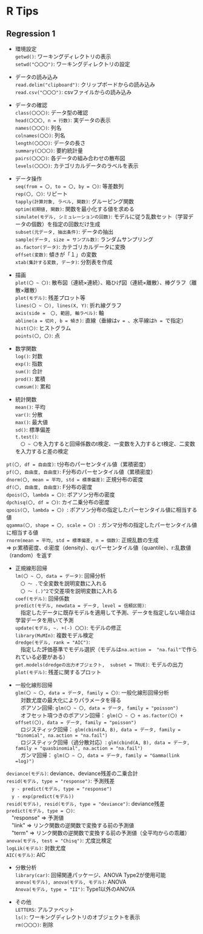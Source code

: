 # R Tips  

## Regression 1  

* 環境設定  
`getwd()`: ワーキングディレクトリの表示  
`setwd("〇〇〇")`: ワーキングディレクトリの設定

* データの読み込み  
`read.delim("clipboard")`: クリップボードからの読み込み  
`read.csv("〇〇〇")`: csvファイルからの読み込み  

* データの確認  
`class(〇〇〇)`: データ型の確認  
`head(〇〇〇, n = 行数)`: 実データの表示  
`names(〇〇〇)`: 列名  
`colnames(〇〇)`: 列名  
`length(〇〇〇)`: データの長さ  
`summary(〇〇〇)`: 要約統計量  
`pairs(〇〇〇)`: 各データの組み合わせの散布図  
`levels(〇〇〇)`: カテゴリカルデータのラベルを表示  


* データ操作  
`seq(from = 〇, to = 〇, by = 〇)`: 等差数列  
`rep(〇, 〇)`: リピート  
`tapply(計算対象, ラベル, 関数)`: グルーピング関数  
`optim(初期値, 関数)`: 関数を最小化する値を求める  
`simulate(モデル, シミュレーションの回数)`: モデルに従う乱数セット（学習データの個数）を指定の回数だけ生成  
`subset(元データ, 抽出条件)`: データの抽出  
`sample(データ, size = サンプル数)`: ランダムサンプリング  
`as.factor(データ)`: カテゴリカルデータに変換  
`offset(変数)`: 傾きが「１」の変数  
`xtab(集計する変数, データ)`: 分割表を作成  



* 描画  
`plot(〇 ~ 〇)`: 散布図（連続×連続）、箱ひげ図（連続×離散）、棒グラフ（離散×離散）  
`plot(モデル)`: 残差プロット等  
`lines(〇 ~ 〇), lines(X, Y)`: 折れ線グラフ  
`axis(side =  〇, 範囲, 軸ラベル)`: 軸  
`abline(a = 切片, b = 傾き)`: 直線（垂線は`v = `、水平線は`h = `で指定）  
`hist(〇)`: ヒストグラム  
`points(〇, 〇)`: 点  

* 数学関数  
`log()`: 対数  
`exp()`: 指数  
`sum()`: 合計  
`prod()`: 累積  
`cumsum()`: 累和  


* 統計関数  
`mean()`: 平均  
`var()`: 分散  
`max()`: 最大値  
`sd()`: 標準偏差  
`t.test()`:  
　`〇 ~ 〇`を入力すると回帰係数のt検定、一変数を入力するとt検定、二変数を入力すると差の検定  
 
 
 
`pt(〇, df = 自由度)`: t分布のパーセンタイル値（累積密度）  
`pf(〇, 自由度, 自由度)`: F分布のパーセンタイル値（累積密度）  
`dnorm(〇, mean = 平均, std = 標準偏差)`: 正規分布の密度  
`df(〇, 自由度, 自由度)`: F分布の密度  
`dpois(〇, lambda = 〇)`: ポアソン分布の密度  
`dpchisq(〇, df = 〇)`: カイ二乗分布の密度  
`qpois(〇, lambda = 〇) `: ポアソン分布の指定したパーセンタイル値に相当する値  
`qgamma(〇, shape = 〇, scale = 〇) `: ガンマ分布の指定したパーセンタイル値に相当する値  
`rnorm(mean = 平均, std = 標準偏差, n = 個数)`: 正規乱数の生成  
⇒ p:累積密度、d:密度（density）、q:パーセンタイル値（quantile）、r:乱数値（random）を返す

* 正規線形回帰  
`lm(〇 ~ 〇, data = データ)`: 回帰分析  
　`〇 ～ .`で全変数を説明変数に入れる  
　`〇 ～ (.)^2`で交差項を説明変数に入れる  
`coef(モデル)`: 回帰係数   
`predict(モデル, newdata = データ, level = 信頼区間)`:  
　指定したデータに既存モデルを適用して予測、データを指定しない場合は学習データを用いて予測  
`update(モデル, ~. +(-) 〇〇)`: モデルの修正  
`library(MuMIn)`: 複数モデル検定  
`dredge(モデル, rank = "AIC")`:  
　指定した評価基準でモデル選択（モデルは`na.action =  "na.fail"`で作られている必要がある）  
`get.models(dredgeの出力オブジェクト,  subset = TRUE)`: モデルの出力  
`plot(モデル)`: 残差に関するプロット  

* 一般化線形回帰  
`glm(〇 ~ 〇, data = データ, family = 〇)`: 一般化線形回帰分析  
　対数尤度の最大化によりパラメータを得る  
　ポアソン回帰: `glm(〇 ~ 〇, data = データ, family = "poisson")`  
　オフセット項つきのポアソン回帰： `glm(〇 ~ 〇 + as.factor(〇) + offset(〇), data = データ, family = "poisson")`  
　ロジスティック回帰： `glm(cbind(A, B), data = データ, family = "binomial", na.action = "na.fail")`  
　ロジスティック回帰（過分散対応）: `glm(cbind(A, B), data = データ, family = "quasbinomial", na.action = "na.fail")`  
　ガンマ回帰： `glm(〇 ~ 〇, data = データ, family = "Gamma(link =log)")`  
 
`deviance(モデル)`: deviance、deviance残差の二乗合計  
`resid(モデル, type = "response")`: 予測残差  
　`y - predict(モデル, type = "response")`  
　`y - exp(predict(モデル))`  
`resid(モデル), resid(モデル, type = "deviance")`: deviance残差  
`predict(モデル, type = 〇)`:  
　"response" ⇒ 予測値  
　"link" ⇒ リンク関数の逆関数で変換する前の予測値  
　"term" ⇒ リンク関数の逆関数で変換する前の予測値（全平均からの乖離）  
`anova(モデル, test = "Chisq")`: 尤度比検定  
`logLik(モデル)`: 対数尤度  
`AIC(モデル)`: AIC  

* 分散分析  
`library(car)`: 回帰関連パッケージ、ANOVA Type2が使用可能  
`anova(モデル), anova(モデル, モデル)`: ANOVA  
`Anova(モデル, type = "II")`: Type1以外のANOVA  


* その他  
`LETTERS`: アルファベット  
`ls()`: ワーキングディレクトリのオブジェクトを表示  
`rm(〇〇〇)`: 削除  





